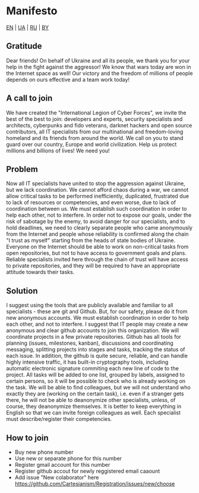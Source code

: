 # Manifesto
[EN](https://github.com/Cartesianism/Manifesto/blob/main/README.md) |
[UA](https://github.com/Cartesianism/Manifesto/blob/main/README.ua.md) |
[RU](https://github.com/Cartesianism/Manifesto/blob/main/README.ru.md) |
[BY](https://github.com/Cartesianism/Manifesto/blob/main/README.by.md)

## Gratitude

Dear friends! On behalf of Ukraine and all its people, we thank you for your help in the fight against the aggressor! We know that wars today are won in the Internet space as well! Our victory and the freedom of millions of people depends on ours effective and a team work today!

## A call to join

We have created the "International Legion of Cyber Forces", we invite the best of the best to join: developers and experts, security specialists and architects, cyberpunks and fido veterans, darknet hackers and open source contributors, all IT specialists from our multinational and freedom-loving homeland and its friends from around the world. We call on you to stand guard over our country, Europe and world civilization. Help us protect millions and billions of lives! We need you!

## Problem

Now all IT specialists have united to stop the aggression against Ukraine, but we lack coordination. We cannot afford chaos during a war, we cannot allow critical tasks to be performed inefficiently, duplicated, frustrated due to lack of resources or competencies, and even worse, due to lack of coordination between us. We must establish such coordination in order to help each other, not to interfere. In order not to expose our goals, under the risk of sabotage by the enemy, to avoid danger for our specialists, and to hold deadlines, we need to clearly separate people who came anonymously from the Internet and people whose reliability is confirmed along the chain "I trust as myself" starting from the heads of state bodies of Ukraine. Everyone on the Internet should be able to work on non-critical tasks from open repositories, but not to have access to government goals and plans. Reliable specialists invited here through the chain of trust will have access to private repositories, and they will be required to have an appropriate attitude towards their tasks.

## Solution

I suggest using the tools that are publicly available and familiar to all specialists - these are git and Github. But, for our safety, please do it from new anonymous accounts. We must establish coordination in order to help each other, and not to interfere. I suggest that IT people may create a new anonymous and clear github accounts to join this organization. We will coordinate projects in a few private repositories. Github has all tools for planning (issues, milestones, kanban), discussions and coordinating messaging, splitting projects into stages and tasks, tracking the status of each issue. In addition, the github is quite secure, reliable, and can handle highly intensive traffic, it has built-in cryptography tools, including automatic electronic signature commiting each new line of code to the project. All tasks will be added to one list, grouped by labels, assigned to certain persons, so it will be possible to check who is already working on the task. We will be able to find colleagues, but we will not understand who exactly they are (working on the certain task), i.e. even if a stranger gets there, he will not be able to deanonymize other specialists, unless, of course, they deanonymize themselves. It is better to keep everything in English so that we can invite foreign colleagues as well. Each specialist must describe/register their competencies.

## How to join

- Buy new phone number
- Use new or separate phone for this number
- Register gmail account for this number
- Register github accout for newly reggistered email caaount
- Add issue "New colaborator" here https://github.com/Cartesianism/Registration/issues/new/choose

